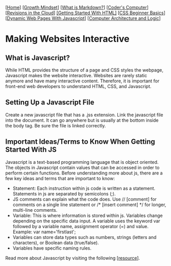 [[Home](README.md)] [[Growth Mindset](growthmindset.md)] [[What is Markdown?](learning_markdown.md)] [[Coder's Computer](coders_computer.md)] [[Revisions in the Cloud](revisions_in_the_cloud.md)] [[Getting Started With HTML]](gettingstartedwithhtml.md) [[CSS Beginner Basics](css_basics.md)] [[Dynamic Web Pages With Javascript](dynamic_webpages_with_javascript.md)] [[Computer Architecture and Logic](computer_architecture_and_logic.md)]
# Making Websites Interactive

## What is Javascript? 
While HTML provides the structure of a page and CSS styles the webpage, Javascript makes the website interactive.  Websites are rarely static anymore and have many interactive content.  Therefore, it is important for front-end web developers to understand HTML, CSS, and Javascript.  

## Setting Up a Javascript File
Create a new javascript file that has a .jss extension. Link the javascript file into the document.  It can go anywhere but is usually at the bottom inside the body tag.  Be sure the file is linked correctly.

## Important Ideas/Terms to Know When Getting Started With JS
Javascript is a text-based programming language that is object oriented.  The objects in Javascript contain values that can be accessed in order to perform certain functions.  Before understanding more about js, there are a few key ideas and terms that are important to know:
- Statement: Each instruction within js code is written as a statement.  Statements in js are separated by semicolons (;).
- JS comments can explain what the code does.  Use // [comment] for comments on a single line statement or /* [insert comment] */ for longer, multi-line comments.
- Variable: This is where information is stored within js.  Variables change depending on the specific data input.  A variable uses the keyword var followed by a variable name, assignment operator (=) and value.  Example: var name='firstlast';
- Variables can store data types such as numbers, strings (letters and characters), or Boolean data (true/false).
- Variables have specific naming rules.

Read more about Javascript by visiting the following [[resource](https://developer.mozilla.org/en-US/docs/Web/JavaScript/Guide/Grammar_and_types)].